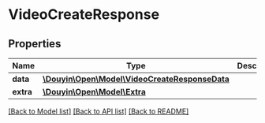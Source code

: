 # VideoCreateResponse

## Properties
Name | Type | Description | Notes
------------ | ------------- | ------------- | -------------
**data** | [**\Douyin\Open\Model\VideoCreateResponseData**](VideoCreateResponseData.md) |  | [optional] 
**extra** | [**\Douyin\Open\Model\Extra**](Extra.md) |  | [optional] 

[[Back to Model list]](../../README.md#documentation-for-models) [[Back to API list]](../../README.md#documentation-for-api-endpoints) [[Back to README]](../../README.md)


